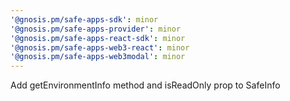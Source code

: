 ```yaml
---
'@gnosis.pm/safe-apps-sdk': minor
'@gnosis.pm/safe-apps-provider': minor
'@gnosis.pm/safe-apps-react-sdk': minor
'@gnosis.pm/safe-apps-web3-react': minor
'@gnosis.pm/safe-apps-web3modal': minor
---
```


Add getEnvironmentInfo method and isReadOnly prop to SafeInfo
